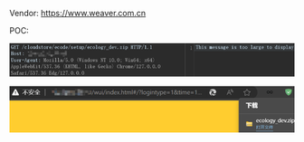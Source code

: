 Vendor: https://www.weaver.com.cn

POC:

![Lapland](https://github.com/Dreamy-elfland/240731/blob/main/1.png?raw=true "Lapland")

![Lapland](https://github.com/Dreamy-elfland/240731/blob/main/2.png?raw=true "Lapland")
